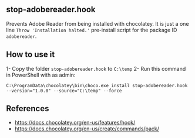## stop-adobereader.hook

Prevents Adobe Reader from being installed with chocolatey. It is just a one line `Throw 'Installation halted.'` pre-install script for the package ID `adobereader`.

## How to use it

1- Copy the folder `stop-adobereader.hook` to `C:\temp`
2- Run this command in PowerShell with as admin:
```
C:\ProgramData\chocolatey\bin\choco.exe install stop-adobereader.hook --version="1.0.0" --source="C:\temp" --force
```

## References
- https://docs.chocolatey.org/en-us/features/hook/
- https://docs.chocolatey.org/en-us/create/commands/pack/
